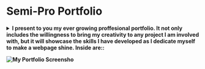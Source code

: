 
# <strong>Semi-Pro Portfolio<strong>
<p>
<details>
<summary>I present to you my ever growing proffesional portfolio. It not only includes the willingness to bring my creativity to any project I am involved with, but it will showcase the skills I have developed as I dedicate myself to make a webpage shine. Inside are::</summary>
 <p> - About Me - This will soon include an actual bio regarding my unique skills I bring to the table.</p>
 <p> - Work - Items I have already worked on, but with some room that shows I intend to continue growing and adding.</p>
 <p> - Contact Me - Here are various methods to get in touch with me</p>
 <p> - Links - This are going to incorporate various links that will show my resume and professional contacts.</p>

</details>
</p>


![My Portfolio Screensho](https://github.com/Govepitr/portfolio-challenge/blob/main/Assets/images/Portfolio.png "Screenshot")
